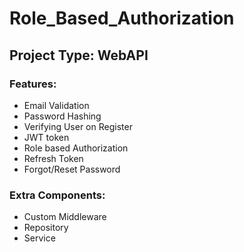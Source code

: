 # Role_Based_Authorization

## Project Type: WebAPI ##
 ### Features: ###

   * Email Validation
   * Password Hashing
   * Verifying User on Register
   * JWT token
   * Role based Authorization
   * Refresh Token
   * Forgot/Reset Password

 ### Extra Components: ###

   * Custom Middleware
   * Repository
   * Service
